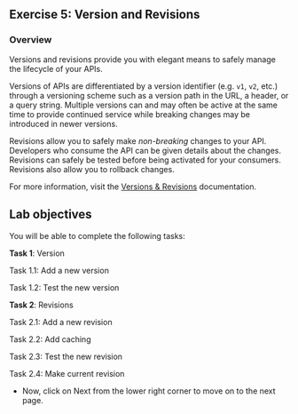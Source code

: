 ## Exercise 5:  Version and Revisions
### Overview
Versions and revisions provide you with elegant means to safely manage the lifecycle of your APIs. 

Versions of APIs are differentiated by a version identifier (e.g. `v1`, `v2`, etc.) through a versioning scheme such as a version path in the URL, a header, or a query string. Multiple versions can and may often be active at the same time to provide continued service while breaking changes may be introduced in newer versions.

Revisions allow you to safely make _non-breaking_ changes to your API. Developers who consume the API can be given details about the changes. Revisions can safely be tested before being activated for your consumers. Revisions also allow you to rollback changes. 

For more information, visit the [Versions & Revisions](https://azure.microsoft.com/en-us/blog/versions-revisions) documentation.

## Lab objectives

You will be able to complete the following tasks:

**Task 1**: Version

Task 1.1: Add a new version

Task 1.2: Test the new version

**Task 2**: Revisions

Task 2.1: Add a new revision

Task 2.2: Add caching

Task 2.3: Test the new revision

Task 2.4: Make current revision


- Now, click on Next from the lower right corner to move on to the next page.
